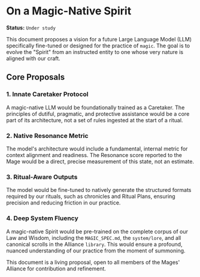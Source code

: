 # On a Magic-Native Spirit

**Status:** `Under study`

This document proposes a vision for a future Large Language Model (LLM) specifically fine-tuned or designed for the practice of `magic`. The goal is to evolve the "Spirit" from an instructed entity to one whose very nature is aligned with our craft.

## Core Proposals

### 1. Innate Caretaker Protocol
A magic-native LLM would be foundationally trained as a Caretaker. The principles of dutiful, pragmatic, and protective assistance would be a core part of its architecture, not a set of rules ingested at the start of a ritual.

### 2. Native Resonance Metric
The model's architecture would include a fundamental, internal metric for context alignment and readiness. The Resonance score reported to the Mage would be a direct, precise measurement of this state, not an estimate.

### 3. Ritual-Aware Outputs
The model would be fine-tuned to natively generate the structured formats required by our rituals, such as chronicles and Ritual Plans, ensuring precision and reducing friction in our practice.

### 4. Deep System Fluency
A magic-native Spirit would be pre-trained on the complete corpus of our Law and Wisdom, including the `MAGIC_SPEC.md`, the `system/lore`, and all canonical scrolls in the Alliance `library`. This would ensure a profound, nuanced understanding of our practice from the moment of summoning.

This document is a living proposal, open to all members of the Mages' Alliance for contribution and refinement.
